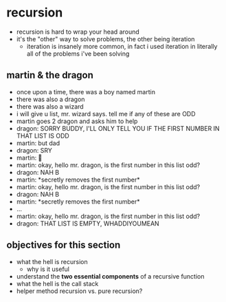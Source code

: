 # recursion

- recursion is hard to wrap your head around
- it's the "other" way to solve problems, the other being iteration
  - iteration is insanely more common, in fact i used iteration in literally all of the problems i've been solving

## martin & the dragon

- once upon a time, there was a boy named martin
- there was also a dragon
- there was also a wizard
- i will give u list, mr. wizard says. tell me if any of these are ODD
- martin goes 2 dragon and asks him to help
- dragon: SORRY BUDDY, I'LL ONLY TELL YOU IF THE FIRST NUMBER IN THAT LIST IS ODD
- martin: but dad
- dragon: SRY
- martin: 🤔
- martin: okay, hello mr. dragon, is the first number in this list odd?
- dragon: NAH B
- martin: \*secretly removes the first number\*
- martin: okay, hello mr. dragon, is the first number in this list odd?
- dragon: NAH B
- martin: \*secretly removes the first number\*
- ...
- martin: okay, hello mr. dragon, is the first number in this list odd?
- dragon: THAT LIST IS EMPTY, WHADDIYOUMEAN

## objectives for this section

- what the hell is recursion
  - why is it useful
- understand the **two essential components** of a recursive function
- what the hell is the call stack
- helper method recursion vs. pure recursion?
